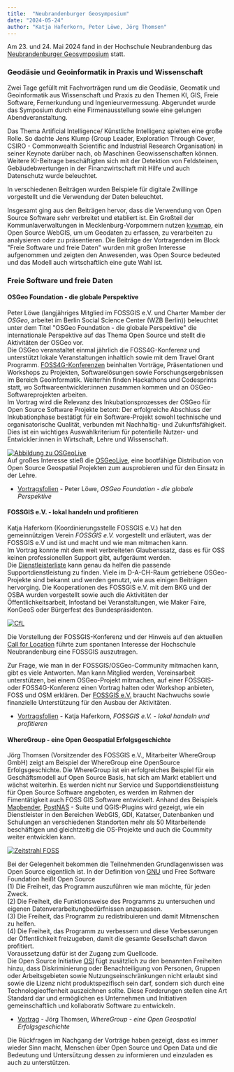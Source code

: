 ```yaml
---
title:  "Neubrandenburger Geosymposium"
date: "2024-05-24"
author: "Katja Haferkorn, Peter Löwe, Jörg Thomsen"
---
```


Am 23. und 24. Mai 2024 fand in der Hochschule Neubrandenburg das [Neubrandenburger Geosymposium](https://www.hs-nb.de/fachbereich-landschaftswissenschaften-und-geomatik/forschung-kooperation/tagungen/neubrandenburger-geosymposium-2024/) statt. 

### Geodäsie und Geoinformatik in Praxis und Wissenschaft

Zwei Tage gefüllt mit Fachvorträgen rund um die Geodäsie, Geomatik und Geoinformatik aus Wissenschaft und Praxis zu den Themen KI, GIS, Freie Software, Fernerkundung und Ingenieurvermessung. Abgerundet wurde das Symposium durch eine Firmenausstellung  sowie eine gelungen Abendveranstaltung.
 
Das Thema Artificial Intelligence/ Künstliche Intelligenz spielten eine große Rolle.
So dachte Jens Klump (Group Leader, Exploration Through Cover, CSIRO - Commonwealth Scientific and Industrial Research Organisation) in seiner Keynote darüber nach, ob Maschinen Geowissenschaften können.
Weitere KI-Beitrage beschäftigten sich mit der Detektion von Feldsteinen, Gebäudebwertungen  in der Finanzwirtschaft mit Hilfe und auch Datenschutz wurde beleuchtet.

In verschiedenen Beiträgen wurden Beispiele für digitale Zwillinge vorgestellt und die Verwendung der Daten beleuchtet.

Insgesamt ging aus den Beiträgen hervor, dass die Verwendung von Open Source Software sehr verbreitet und etabliert ist. Ein Großteil der Kommunlaverwaltungen in Mecklenburg-Vorpommern nutzen [kvwmap](https://kvwmap.de/), ein Open Source WebGIS, um um Geodaten zu erfassen, zu verarbeiten zu analysieren oder zu präsentieren. 
Die Beiträge der Vortragenden im Block "Freie Software und freie Daten" wurden mit großen Interesse aufgenommen und zeigten den Anwesenden, was Open Source bedeuted und das Modell auch wirtschaftlich eine gute Wahl ist.

### Freie Software und freie Daten

#### OSGeo Foundation - die globale Perspektive

Peter Löwe (langjähriges Mitglied im FOSSGIS e.V. und Charter Mamber der _OSGeo_, arbeitet im Berlin Social Science Center (WZB Berlin)) beleuchtet unter dem Titel "OSGeo Foundation - die globale Perspektive" die internationale Perspektive auf das Thema Open Source und stellt die Aktivitäten der OSGeo vor.     
Die OSGeo veranstaltet einmal jährlich die FOSS4G-Konferenz und  unterstützt lokale Veranstaltungen inhaltlich sowie mit dem Travel Grant Programm. [FOSS4G-Konferenzen](https://foss4g.org/) beinhalten Vorträge, Präsentationen und Workshops zu Projekten, Softwarelösungen sowie Forschungsergebnissen im Bereich Geoinformatik. Weiterhin finden Hackathons und Codesprints statt, wo Softwareentwickler:innen zusammen kommen und an OSGeo-Softwareprojekten arbeiten.     
Im Vortrag wird die Relevanz des Inkubationsprozesses der OSGeo für Open Source Software Projekte betont: Der erfolgreiche Abschluss der Inkubationphase bestätigt für ein Software-Projekt sowohl technische und organisatorische Qualität, verbunden mit Nachhaltig- und Zukunftsfähigkeit. Dies ist ein wichtiges Auswahlkriterium für potentielle Nutzer- und Entwickler:innen in Wirtschaft, Lehre und Wissenschaft.    

[![Abbildung zu OSGeoLive](/news/images/2024-05-24_OSGeoLive.png)](https://cloud.fossgis.de/s/Zi7mCJRNjD37NN6)       
Auf großes Interesse stieß die [OSGeoLive](https://live.osgeo.org), eine bootfähige Distribution von Open Source Geospatial Projekten zum ausprobieren und für den Einsatz in der Lehre.  
  
* [Vortragsfolien](https://cloud.fossgis.de/s/Zi7mCJRNjD37NN6) - Peter Löwe, _OSGeo Foundation - die globale Perspektive_

#### FOSSGIS e.V. - lokal handeln und profitieren

Katja Haferkorn (Koordinierungsstelle FOSSGIS e.V.) hat den gemeinnützigen Verein _FOSSGIS e.V._ vorgestellt und erläutert, was der FOSSGIS e.V und ist und macht und wie man mitmachen kann.    
Im Vortrag konnte mit dem weit verbreiteten Glaubenssatz, dass es für OSS keinen professionellen Support gibt, aufgeräumt werden.    
Die [Dienstleisterliste](https://fossgis.de/dienstleister/) kann genau da helfen die passende Supportdienstleistung zu finden. Viele im D-A-CH-Raum getriebene OSGeo-Projekte sind bekannt und werden genutzt, wie aus einigen Beiträgen hervorging.
Die Kooperationen des FOSSGIS e.V. mit dem BKG und der OSBA wurden vorgestellt sowie auch die Aktivitäten der Öffentlichkeitsarbeit, Infostand bei Veranstaltungen, wie Maker Faire, KonGeoS oder Bürgerfest des Bundespräsidenten.    

[![CfL](/news/images/2024-05-24_CfL_FOSSGIS-Konferenz.png)](https://cloud.fossgis.de/s/asWfmKjtRpgWY4W)

Die Vorstellung der FOSSGIS-Konferenz und der Hinweis auf den aktuellen [Call for Location](https://mastodon.online/@FOSSGISeV/112292556785651017) führte zum spontanen Interesse der Hochschule Neubrandenburg eine FOSSGIS auszutragen. 

Zur Frage, wie man in der FOSSGIS/OSGeo-Community mitmachen kann, gibt es viele Antworten.
Man kann Mitglied werden, Vereinsarbeit unterstützen, bei einem OSGeo-Projekt mitmachen, auf einer FOSSGIS- oder FOSS4G-Konferenz einen Vortrag halten oder Workshop anbieten, FOSS und OSM erklären. Der [FOSSGIS e.V.](https://fossgis.de/) braucht Nachwuchs sowie finanzielle Unterstützung für den Ausbau der Aktivitäten.

* [Vortragsfolien](https://cloud.fossgis.de/s/asWfmKjtRpgWY4W) - Katja Haferkorn, _FOSSGIS e.V. - lokal handeln und profitieren_

#### WhereGroup - eine Open Geospatial Erfolgsgeschichte

Jörg Thomsen (Vorsitzender des FOSSGIS e.V., Mitarbeiter WhereGroup GmbH) zeigt am Beispiel der WhereGroup eine OpenSource Erfolgsgeschichte. Die WhereGroup ist ein erfolgreiches Beispiel für ein  Geschäftsmodell auf Open Source Basis, hat sich am Markt etabliert und wächst weiterhin. Es werden nicht nur Service und Supportdienstleistung für Open Source Software angeboten, es werden im Rahmen der Fimentätigkeit auch FOSS GIS  Software entwickelt.  Anhand des Beispiels [Mapbender](https://mapbender.org/), [PostNAS](https://postnas-suite.github.io/postnas-suite/) - Suite und QGIS-Plugins wird gezeigt, wie ein Dienstleister in den Bereichen WebGIS, GDI, Katatser, Datenbanken und Schulungen an verschiedenen Standorten mehr als 50 Mitarbeitende beschäftigen und gleichtzeitig die OS-Projekte und auch die Coummity weiter entwicklen kann.


[![Zeitstrahl FOSS](/news/images/2024-05-24_Zeitstrahl_FOSSGIS_OSGeo_Projekte.png)](https://cloud.fossgis.de/s/MkerWEjTbMwT2my)  

Bei der Gelegenheit bekommen die Teilnehmenden Grundlagenwissen was Open Source eigentlich ist. In der Definition von [GNU](https://www.gnu.org/philosophy/free-sw) und Free Software Foundation heißt Open Source    
(1) Die Freiheit, das Programm auszuführen wie man möchte, für jeden Zweck.   
(2) Die Freiheit, die Funktionsweise des Programms zu untersuchen und eigenen Datenverarbeitungbedürfnissen anzupassen.    
(3) Die Freiheit, das Programm zu redistribuieren und damit Mitmenschen zu helfen.   
(4) Die Freiheit, das Programm zu verbessern und diese Verbesserungen der Öffentlichkeit freizugeben, damit die gesamte Gesellschaft davon profitiert.    
Voraussetzung dafür ist der Zugang zum Quellcode.   
Die Open Source Initiative [OSI](https://opensource.org/osd) fügt zusätzlich zu den benannten Freiheiten hinzu, dass Diskriminierung oder Benachteiligung von Personen, Gruppen oder Arbeitsgebieten sowie Nutzungseinschränkungen nicht erlaubt sind sowie die Lizenz nicht produktspezifisch sein darf, sondern sich durch eine Technologieoffenheit auszeichnen sollte. Diese Forderungen stellen eine Art Standard dar und ermöglichen es Unternehmen und Initiativen gemeinschaftlich und kollaborativ Software zu entwickeln.

* [Vortrag](https://cloud.fossgis.de/s/MkerWEjTbMwT2my) - Jörg Thomsen, _WhereGroup - eine Open Geospatial Erfolgsgeschichte_
 
Die Rückfragen im Nachgang der Vorträge haben gezeigt, dass es immer wieder Sinn macht,  Menschen über Open Source und Open Data und die Bedeutung und Untersützung dessen zu informieren und einzuladen es auch zu unterstützen.



